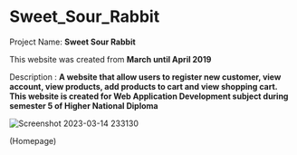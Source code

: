 # Sweet_Sour_Rabbit
Project Name: **Sweet Sour Rabbit**

This website was created from **March until April 2019**

Description : **A website that allow users to register new customer, view account, view products, add products to cart and view shopping cart. This website is created for Web Application Development subject during semester 5 of Higher National Diploma**

![Screenshot 2023-03-14 233130](https://user-images.githubusercontent.com/106755586/225053169-0b980293-0e3a-4de1-a9f8-72e6cf67fe87.png)

(Homepage)

